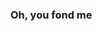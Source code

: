 ### Oh, you fond me

<!--
Hello, my name is TES.
I develop programs in JS, haxe, and csharp.
Currently I am working on an upcoming Half-Life Alyx inspired VR game.
Check out some of my discord bots, too.
Also, I'm programming a website (it will be pog)
-->
